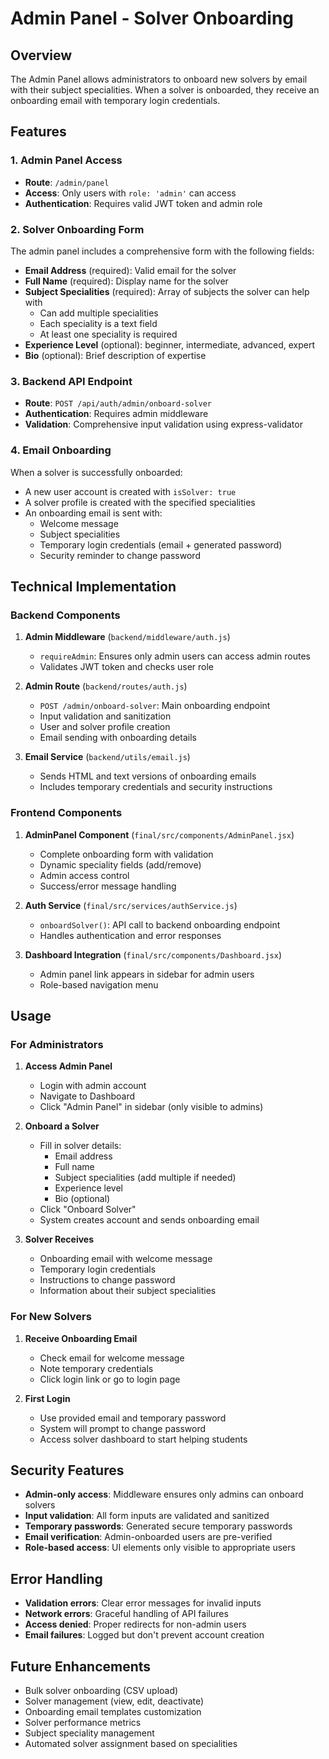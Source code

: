 # Admin Panel - Solver Onboarding

## Overview
The Admin Panel allows administrators to onboard new solvers by email with their subject specialities. When a solver is onboarded, they receive an onboarding email with temporary login credentials.

## Features

### 1. Admin Panel Access
- **Route**: `/admin/panel`
- **Access**: Only users with `role: 'admin'` can access
- **Authentication**: Requires valid JWT token and admin role

### 2. Solver Onboarding Form
The admin panel includes a comprehensive form with the following fields:

- **Email Address** (required): Valid email for the solver
- **Full Name** (required): Display name for the solver
- **Subject Specialities** (required): Array of subjects the solver can help with
  - Can add multiple specialities
  - Each speciality is a text field
  - At least one speciality is required
- **Experience Level** (optional): beginner, intermediate, advanced, expert
- **Bio** (optional): Brief description of expertise

### 3. Backend API Endpoint
- **Route**: `POST /api/auth/admin/onboard-solver`
- **Authentication**: Requires admin middleware
- **Validation**: Comprehensive input validation using express-validator

### 4. Email Onboarding
When a solver is successfully onboarded:
- A new user account is created with `isSolver: true`
- A solver profile is created with the specified specialities
- An onboarding email is sent with:
  - Welcome message
  - Subject specialities
  - Temporary login credentials (email + generated password)
  - Security reminder to change password

## Technical Implementation

### Backend Components

1. **Admin Middleware** (`backend/middleware/auth.js`)
   - `requireAdmin`: Ensures only admin users can access admin routes
   - Validates JWT token and checks user role

2. **Admin Route** (`backend/routes/auth.js`)
   - `POST /admin/onboard-solver`: Main onboarding endpoint
   - Input validation and sanitization
   - User and solver profile creation
   - Email sending with onboarding details

3. **Email Service** (`backend/utils/email.js`)
   - Sends HTML and text versions of onboarding emails
   - Includes temporary credentials and security instructions

### Frontend Components

1. **AdminPanel Component** (`final/src/components/AdminPanel.jsx`)
   - Complete onboarding form with validation
   - Dynamic speciality fields (add/remove)
   - Admin access control
   - Success/error message handling

2. **Auth Service** (`final/src/services/authService.js`)
   - `onboardSolver()`: API call to backend onboarding endpoint
   - Handles authentication and error responses

3. **Dashboard Integration** (`final/src/components/Dashboard.jsx`)
   - Admin panel link appears in sidebar for admin users
   - Role-based navigation menu

## Usage

### For Administrators

1. **Access Admin Panel**
   - Login with admin account
   - Navigate to Dashboard
   - Click "Admin Panel" in sidebar (only visible to admins)

2. **Onboard a Solver**
   - Fill in solver details:
     - Email address
     - Full name
     - Subject specialities (add multiple if needed)
     - Experience level
     - Bio (optional)
   - Click "Onboard Solver"
   - System creates account and sends onboarding email

3. **Solver Receives**
   - Onboarding email with welcome message
   - Temporary login credentials
   - Instructions to change password
   - Information about their subject specialities

### For New Solvers

1. **Receive Onboarding Email**
   - Check email for welcome message
   - Note temporary credentials
   - Click login link or go to login page

2. **First Login**
   - Use provided email and temporary password
   - System will prompt to change password
   - Access solver dashboard to start helping students

## Security Features

- **Admin-only access**: Middleware ensures only admins can onboard solvers
- **Input validation**: All form inputs are validated and sanitized
- **Temporary passwords**: Generated secure temporary passwords
- **Email verification**: Admin-onboarded users are pre-verified
- **Role-based access**: UI elements only visible to appropriate users

## Error Handling

- **Validation errors**: Clear error messages for invalid inputs
- **Network errors**: Graceful handling of API failures
- **Access denied**: Proper redirects for non-admin users
- **Email failures**: Logged but don't prevent account creation

## Future Enhancements

- Bulk solver onboarding (CSV upload)
- Solver management (view, edit, deactivate)
- Onboarding email templates customization
- Solver performance metrics
- Subject speciality management
- Automated solver assignment based on specialities




